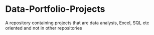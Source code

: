 # Data-Portfolio-Projects
A repository containing projects that are data analysis, Excel, SQL etc oriented and not in other repositories
